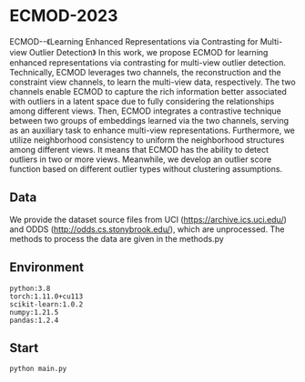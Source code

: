 # ECMOD-2023
ECMOD--《Learning Enhanced Representations via Contrasting for Multi-view Outlier Detection》
In this work, we propose ECMOD for learning enhanced representations via contrasting for multi-view outlier detection. Technically, ECMOD leverages two channels, the reconstruction and the constraint view channels, to learn the multi-view data, respectively. The two channels enable ECMOD to capture the rich information better associated with outliers in a latent space due to fully considering the relationships among different views. Then, ECMOD integrates a contrastive technique between two groups of embeddings learned via the two channels, serving as an auxiliary task to enhance multi-view representations. Furthermore, we utilize neighborhood consistency to uniform the neighborhood structures among different views. It means that ECMOD has the ability to detect outliers in two or more views. Meanwhile, we develop an outlier score function based on different outlier types without clustering assumptions.
## Data
We provide the dataset source files from UCI (https://archive.ics.uci.edu/) and ODDS (http://odds.cs.stonybrook.edu/), which are unprocessed. The methods to process the data are given in the methods.py
## Environment
```
python:3.8
torch:1.11.0+cu113
scikit-learn:1.0.2
numpy:1.21.5
pandas:1.2.4
```
## Start
```
python main.py
```
